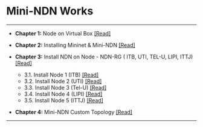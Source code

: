  # Mini-NDN Works 
 ****
 
 - <b>Chapter 1:</b> Node on Virtual Box [[Read]](https://github.com/syaifulahdan/Mini-NDN-Work/blob/main/Assignment%200:Chapter/chapter-1.md)
 - <b>Chapter 2:</b> Installing Mininet & Mini-NDN [[Read]](https://github.com/syaifulahdan/Mini-NDN-Work/blob/main/Assignment%200:Chapter/chhapter-2.md)  
 - <b>Chapter 3:</b> Install NDN on Node - NDN-RG ( ITB, UTI, TEL-U, LIPI, ITTJ) [[Read]](https://github.com/syaifulahdan/Mini-NDN-Work/blob/main/Assignment%200:Chapter/Chapter-3.md)
     - 3.1. Install Node 1 (ITB) [[Read]](https://github.com/syaifulahdan/Mini-NDN-Work/blob/main/Assignment%200:Chapter/Chapter-3.md#31-install-node-1-itb)
     - 3.2. Install Node 2 (UTI) [[Read]](https://github.com/syaifulahdan/Mini-NDN-Work/blob/main/Assignment%200:Chapter/Chapter-3.md#32-install-node-2-uti)
     - 3.3. Install Node 3 (Tel-U) [[Read]](https://github.com/syaifulahdan/Mini-NDN-Work/blob/main/Assignment%200:Chapter/Chapter-3.md#33-install-node-3-tel-u)
     - 3.4. Install Node 4 (LIPI) [[Read]](https://github.com/syaifulahdan/Mini-NDN-Work/blob/main/Assignment%200:Chapter/Chapter-3.md#34-install-node-4-lipi)
     - 3.5. Install Node 5 (ITTJ) [[Read]](https://github.com/syaifulahdan/Mini-NDN-Work/blob/main/Assignment%200:Chapter/Chapter-3.md#35-install-node-5-ittj)

 - <b>Chapter 4:</b> Mini-NDN Custom Topology [[Read]](https://github.com/syaifulahdan/Mini-NDN-Work/blob/main/Assignment%200:Chapter/Chapter-4.md)  
 ****

